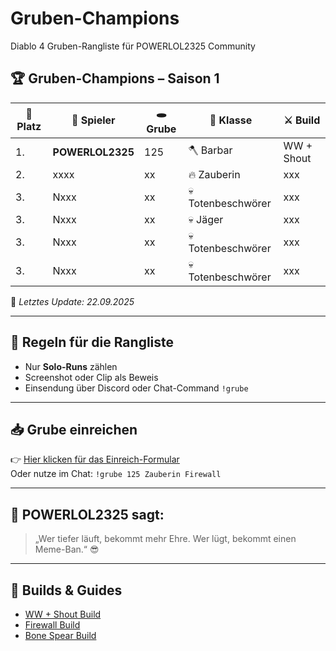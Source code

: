 # Gruben-Champions
Diablo 4 Gruben-Rangliste für POWERLOL2325 Community
## 🏆 Gruben-Champions – Saison 1

| 🥇 Platz | 👤 Spieler        | 🕳️ Grube | 🧙 Klasse         | ⚔️ Build         |
|---------|-------------------|----------|-------------------|------------------|
| 1.      | **POWERLOL2325**  | 125      | 🪓 Barbar          | WW + Shout       |
| 2.      | xxxx              | xx       | 🔥 Zauberin        | xxx              |
| 3.      | Nxxx              | xx       | 💀 Totenbeschwörer | xxx              |
| 3.      | Nxxx              | xx       | 💀 Jäger           | xxx              |
| 3.      | Nxxx              | xx       | 💀 Totenbeschwörer | xxx              |
| 3.      | Nxxx              | xx       | 💀 Totenbeschwörer | xxx              |

📅 *Letztes Update: 22.09.2025*

---

## 📜 Regeln für die Rangliste
- Nur **Solo-Runs** zählen
- Screenshot oder Clip als Beweis
- Einsendung über Discord oder Chat-Command `!grube`

---

## 📥 Grube einreichen
👉 [Hier klicken für das Einreich-Formular](https://deinlink.de)  
Oder nutze im Chat: `!grube 125 Zauberin Firewall`

---

## 🧠 POWERLOL2325 sagt:
> „Wer tiefer läuft, bekommt mehr Ehre. Wer lügt, bekommt einen Meme-Ban.“ 😎

---

## 🔗 Builds & Guides
- [WW + Shout Build](https://d4builds.gg/barbar/ww-shout-meta)
- [Firewall Build](https://d4builds.gg/sorceress/firewall)
- [Bone Spear Build](https://d4builds.gg/necro/bone-spear)

